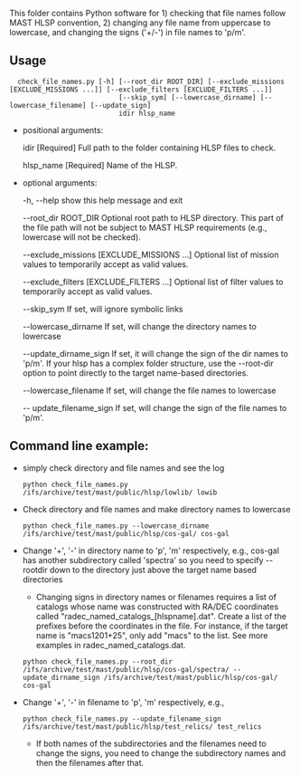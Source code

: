 This folder contains Python software for 1) checking that file names follow MAST HLSP convention, 2) changing any file name from uppercase to lowercase, and changing the signs ('+/-') in file names to 'p/m'.

## Usage
```
  check_file_names.py [-h] [--root_dir ROOT_DIR] [--exclude_missions [EXCLUDE_MISSIONS ...]] [--exclude_filters [EXCLUDE_FILTERS ...]]
                           [--skip_sym] [--lowercase_dirname] [--lowercase_filename] [--update_sign]
                           idir hlsp_name
```

- positional arguments:

  idir                  [Required] Full path to the folder containing HLSP files to check.

  hlsp_name             [Required] Name of the HLSP.

- optional arguments:

  -h, --help            show this help message and exit

  --root_dir ROOT_DIR   Optional root path to HLSP directory. This part of the file path will not be subject to MAST HLSP requirements
                        (e.g., lowercase will not be checked).

  --exclude_missions [EXCLUDE_MISSIONS ...]
                        Optional list of mission values to temporarily accept as valid values.

  --exclude_filters [EXCLUDE_FILTERS ...]
                        Optional list of filter values to temporarily accept as valid values.

  --skip_sym            If set, will ignore symbolic links

  --lowercase_dirname   If set, will change the directory names to lowercase

  --update_dirname_sign
                        If set, it will change the sign of the dir names to 'p/m'. If your hlsp has a complex folder structure, use the --root-dir option to point directly to the target name-based directories.

  --lowercase_filename     If set, will change the file names to lowercase

  -- update_filename_sign
                        If set, will change the sign of the file names to 'p/m'.
 

## Command line example:

  - simply check directory and file names and see the log
    ```
    python check_file_names.py /ifs/archive/test/mast/public/hlsp/lowlib/ lowib
    ```
  - Check directory and file names and make directory names to lowercase
    ```
    python check_file_names.py --lowercase_dirname  /ifs/archive/test/mast/public/hlsp/cos-gal/ cos-gal
    ```
  - Change '+', '-' in directory name to 'p', 'm' respectively, e.g., cos-gal has another subdirectory called 'spectra' so you need to specify --rootdir down to the directory just above the target name based directories 
    
    - Changing signs in directory names or filenames requires a list of catalogs whose name was constructed with RA/DEC coordinates called "radec_named_catalogs_\[hlspname\].dat". Create a list of the prefixes before the coordinates in the file. For instance, if the target name is "macs1201+25", only add "macs" to the list. See more examples in radec_named_catalogs.dat. 

    ```
    python check_file_names.py --root_dir /ifs/archive/test/mast/public/hlsp/cos-gal/spectra/ --update_dirname_sign /ifs/archive/test/mast/public/hlsp/cos-gal/ cos-gal
    ```
  - Change '+', '-' in filename to 'p', 'm' respectively, e.g.,
     
    ```
    python check_file_names.py --update_filename_sign /ifs/archive/test/mast/public/hlsp/test_relics/ test_relics
    ```
    - If both names of the subdirectories and the filenames need to change the signs, you need to change the subdirectory names and then the filenames after that.